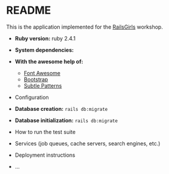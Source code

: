 # README

This is the application implemented for the [RailsGirls](http://guides.railsgirls.com/app) workshop.

* **Ruby version:** ruby 2.4.1

* **System dependencies:**

* **With the awesome help of:**
    * [Font Awesome](http://fontawesome.io/)
    * [Bootstrap](http://getbootstrap.com/)
    * [Subtle Patterns](www.toptal.com/designers/subtlepatterns/)

* Configuration

* **Database creation:** ```rails db:migrate```

* **Database initialization:** ```rails db:migrate```

* How to run the test suite

* Services (job queues, cache servers, search engines, etc.)

* Deployment instructions

* ...
